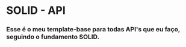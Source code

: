 # SOLID - API
### Esse é o meu template-base para todas API's que eu faço, seguindo o fundamento SOLID.

